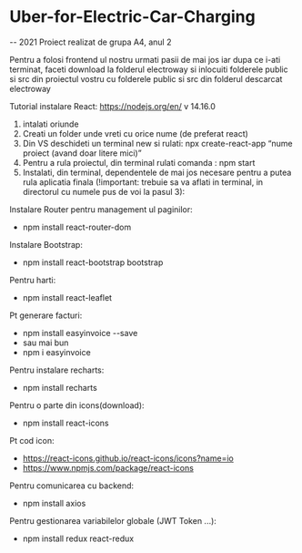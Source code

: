 # Uber-for-Electric-Car-Charging
--
2021
Proiect realizat de grupa A4, anul 2

Pentru a folosi frontend ul nostru urmati pasii de mai jos iar dupa ce i-ati terminat, faceti download la folderul electroway si inlocuiti folderele public si src
din proiectul vostru cu folderele public si src din folderul descarcat electroway

Tutorial instalare React:
https://nodejs.org/en/ v 14.16.0
1) intalati oriunde
2) Creati un folder unde vreti  cu orice nume (de preferat react)
3) Din VS deschideti un terminal new si rulati: 
npx create-react-app “nume proiect (avand doar litere mici)” 
4) Pentru a rula proiectul, din terminal rulati comanda : npm start
5) Instalati, din terminal, dependentele de mai jos necesare pentru a putea rula aplicatia finala (!important: trebuie sa va aflati in terminal, in directorul cu numele pus de voi la pasul 3):


Instalare Router pentru management ul paginilor:      
- npm install react-router-dom


Instalare Bootstrap: 
- npm install react-bootstrap bootstrap

Pentru harti:
- npm install react-leaflet
 
Pt generare facturi:
- npm install easyinvoice --save
- sau mai bun
- npm i easyinvoice

Pentru instalare recharts:
- npm install recharts

Pentru o parte din icons(download):
- npm install react-icons

Pt cod icon: 
- https://react-icons.github.io/react-icons/icons?name=io
- https://www.npmjs.com/package/react-icons

Pentru comunicarea cu backend:
- npm install axios

Pentru gestionarea variabilelor globale (JWT Token ...):
- npm install redux react-redux
